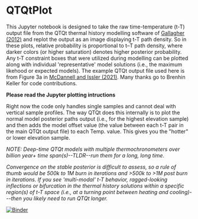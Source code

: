 # QTQtPlot
This Jupyter notebook is designed to take the raw time-temperature (t-T) output file from the QTQt thermal history modelling software of [Gallagher (2012)](https://doi.org/10.1029/2011JB008825) and replot the output as an image displaying t-T path density. So in these plots, relative probability is proportional to t–T path density, where darker colors (or higher saturation) denotes higher posterior probability. Any t-T constraint boxes that were utilized during modelling can be plotted along with individual 'representative' model solutions (i.e., the maximum likehood or expected models). The example QTQt output file used here is from Figure 3a in [McDannell and Issler (2021)](https://doi.org/10.5194/gchron-3-321-2021). Many thanks go to Brenhin Keller for code contributions.

**Please read the Jupyter plotting intructions**

Right now the code only handles single samples and cannot deal with vertical sample profiles. The way QTQt does this internally is to plot the normal model posterior paths output (i.e., for the highest elevation sample) and then adds the model offset value (the value between each t-T pair in the main QTQt output file) to each Temp. value. This gives you the "hotter" or lower elevation sample.

_NOTE: Deep-time QTQt models with multiple thermochronometers over billion year+ time span(s)--TLDR--run them for a long, long time._ 

_Convergence on the stable posterior is difficult to assess, so a rule of thumb would be 500k to 1M burn in iterations and >500k to >1M post burn in iterations. If you see 'multi-modal' t-T behavior, ragged-looking inflections or bifurcation in the thermal history solutions within a specific region(s) of t-T space (i.e., at a turning point between heating and cooling)---then you likely need to run QTQt longer._

[![Binder](https://mybinder.org/badge_logo.svg)](https://mybinder.org/v2/gh/kmcdannell/QTQtPlot.git/main?filepath=%2FQTQtPlot.ipynb)
